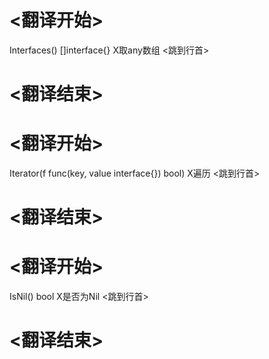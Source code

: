 
# <翻译开始>
Interfaces() []interface{}
X取any数组
<跳到行首>
# <翻译结束>

# <翻译开始>
Iterator(f func(key, value interface{}) bool)
X遍历
<跳到行首>
# <翻译结束>

# <翻译开始>
IsNil() bool
X是否为Nil
<跳到行首>
# <翻译结束>
